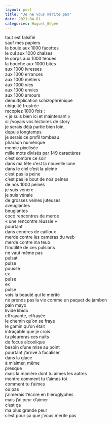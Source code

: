```yaml
---
layout: post
title: "Je ne vous mérite pas"
date: 2021-04-01
categories: Huguel_Gégée
---
```


tout est falsifié  
sauf mes papiers  
la boule aux 1000 facettes   
le cul aux 1000 chaises  
le corps aux 1000 tenues  
la bouche aux 1000 bites  
aux 1000 ivresses  
aux 1000 errances  
aux 1000 métiers  
aux 1000 vies  
aux 1000 envies  
aux 1000 amours  
démultiplication schizophrénique  
ubiquité frustrée  
recopiez 1000 fois :  
« je suis bien ici et maintenant »  
si j’voyais vos histoires de story  
je serais déjà partie bien loin,  
depuis longtemps  
je serais ce profil tombeau  
pharaon numérique  
momie pixelisée  
mille mots divisés par 149 caractères   
c’est sombre ce soir  
dans ma tête c’est la nouvelle lune   
dans le ciel c’est la pleine   
c’est pas la peine  
c’est pas le bout de nos peines  
de nos 1000 peines  
je suis vénère   
je suis vénale  
de grosses veines juteuses   
aveuglantes   
beuglantes   
coco rencontres de merde  
« une rencontre réussie »  
pourtant  
dans cendres de cailloux  
merde contre les caméras du web   
merde contre ma teub   
l’inutilité de ces pulsions  
ne vaut même pas  
pulsat   
pulse   
pousse  
ex   
pulse  
ex  
pulse  
vois la beauté qui le mérite  
ne prends pas la vie comme un paquet de jambon   
pain mayo   
livide libido   
effrayante, effrayée  
le chemin qu’on se fraye   
le gamin qu’on était   
intraçable que je crois  
tu pleureras ces nuits   
de focus alcoolique  
besoin d’une mise au point   
pourtant j’arrive à focaliser   
dans la glace  
à m’aimer, même   
presque   
mais la manière dont tu aimes les autres   
montre comment tu t’aimes toi  
comment tu t’aimes  
ou pas  
j’aimerais t’écrire en hiéroglyphes  
mais j’ai peur d’aimer   
c’est ça   
ma plus grande peur   
c’est pour ça que j’vous mérite pas  
